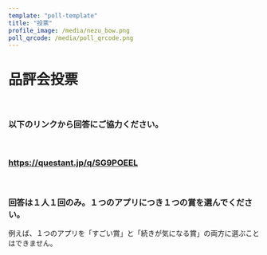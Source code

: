 ```yaml
---
template: "poll-template"
title: "投票"
profile_image: /media/nezu_bow.png
poll_qrcode: /media/poll_qrcode.png
---
```


# 品評会投票
<br>

### 以下のリンクから回答にご協力ください。</b>
<br>

### <b>https://questant.jp/q/SG9POEEL</b>

<br>

### 回答は１人１回のみ。１つのアプリにつき１つの賞を選んでください。
例えば、１つのアプリを「すごい賞」と「続きが気になる賞」の両方に選ぶことはできません。